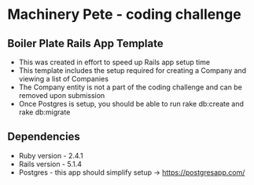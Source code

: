 # Machinery Pete - coding challenge

## Boiler Plate Rails App Template
* This was created in effort to speed up Rails app setup time
* This template includes the setup required for creating a Company and viewing a list of Companies
* The Company entity is not a part of the coding challenge and can be removed upon submission
* Once Postgres is setup, you should be able to run rake db:create and rake db:migrate

## Dependencies
* Ruby version  - 2.4.1
* Rails version - 5.1.4
* Postgres - this app should simplify setup -> https://postgresapp.com/
